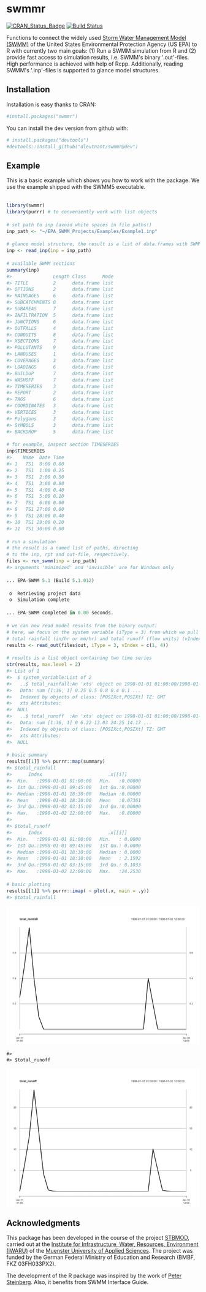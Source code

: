 
<!-- README.md is generated from README.Rmd. Please edit that file -->
swmmr
=====

[![CRAN\_Status\_Badge](http://www.r-pkg.org/badges/version/swmmr)](https://cran.r-project.org/package=swmmr) [![Build Status](https://travis-ci.org/dleutnant/swmmr.svg?branch=dev)](https://travis-ci.org/dleutnant/swmmr)

Functions to connect the widely used [Storm Water Management Model (SWMM)](https://www.epa.gov/water-research/storm-water-management-model-swmm) of the United States Environmental Protection Agency (US EPA) to R with currently two main goals: (1) Run a SWMM simulation from R and (2) provide fast access to simulation results, i.e. SWMM's binary '.out'-files. High performance is achieved with help of Rcpp. Additionally, reading SWMM's '.inp'-files is supported to glance model structures.

Installation
------------

Installation is easy thanks to CRAN:

``` r
#install.packages("swmmr")
```

You can install the dev version from github with:

``` r
# install.packages("devtools")
#devtools::install_github("dleutnant/swmmr@dev")
```

Example
-------

This is a basic example which shows you how to work with the package. We use the example shipped with the SWMM5 executable.

``` r

library(swmmr)
library(purrr) # to conveniently work with list objects

# set path to inp (avoid white spaces in file paths!)
inp_path <- "~/EPA_SWMM_Projects/Examples/Example1.inp"

# glance model structure, the result is a list of data.frames with SWMM sections
inp <- read_inp(inp = inp_path)

# available SWMM sections
summary(inp)
#>               Length Class      Mode
#> TITLE         2      data.frame list
#> OPTIONS       2      data.frame list
#> RAINGAGES     6      data.frame list
#> SUBCATCHMENTS 8      data.frame list
#> SUBAREAS      7      data.frame list
#> INFILTRATION  5      data.frame list
#> JUNCTIONS     6      data.frame list
#> OUTFALLS      4      data.frame list
#> CONDUITS      8      data.frame list
#> XSECTIONS     7      data.frame list
#> POLLUTANTS    9      data.frame list
#> LANDUSES      1      data.frame list
#> COVERAGES     3      data.frame list
#> LOADINGS      6      data.frame list
#> BUILDUP       7      data.frame list
#> WASHOFF       7      data.frame list
#> TIMESERIES    3      data.frame list
#> REPORT        2      data.frame list
#> TAGS          6      data.frame list
#> COORDINATES   3      data.frame list
#> VERTICES      3      data.frame list
#> Polygons      3      data.frame list
#> SYMBOLS       3      data.frame list
#> BACKDROP      5      data.frame list

# for example, inspect section TIMESERIES
inp$TIMESERIES
#>    Name  Date Time
#> 1   TS1  0:00 0.00
#> 2   TS1  1:00 0.25
#> 3   TS1  2:00 0.50
#> 4   TS1  3:00 0.80
#> 5   TS1  4:00 0.40
#> 6   TS1  5:00 0.10
#> 7   TS1  6:00 0.00
#> 8   TS1 27:00 0.00
#> 9   TS1 28:00 0.40
#> 10  TS1 29:00 0.20
#> 11  TS1 30:00 0.00

# run a simulation
# the result is a named list of paths, directing
# to the inp, rpt and out-file, respectively.
files <- run_swmm(inp = inp_path)
#> arguments 'minimized' and 'invisible' are for Windows only

... EPA-SWMM 5.1 (Build 5.1.012)

 o  Retrieving project data
 o  Simulation complete           

... EPA-SWMM completed in 0.00 seconds.

# we can now read model results from the binary output:
# here, we focus on the system variable (iType = 3) from which we pull
# total rainfall (in/hr or mm/hr) and total runoff (flow units) (vIndex = c(1,4)).
results <- read_out(files$out, iType = 3, vIndex = c(1, 4))

# results is a list object containing two time series 
str(results, max.level = 2)
#> List of 1
#>  $ system_variable:List of 2
#>   ..$ total_rainfall:An 'xts' object on 1998-01-01 01:00:00/1998-01-02 12:00:00 containing:
#>   Data: num [1:36, 1] 0.25 0.5 0.8 0.4 0.1 ...
#>   Indexed by objects of class: [POSIXct,POSIXt] TZ: GMT
#>   xts Attributes:  
#>  NULL
#>   ..$ total_runoff  :An 'xts' object on 1998-01-01 01:00:00/1998-01-02 12:00:00 containing:
#>   Data: num [1:36, 1] 0 6.22 13.03 24.25 14.17 ...
#>   Indexed by objects of class: [POSIXct,POSIXt] TZ: GMT
#>   xts Attributes:  
#>  NULL

# basic summary
results[[1]] %>% purrr::map(summary)
#> $total_rainfall
#>      Index                        .x[[i]]       
#>  Min.   :1998-01-01 01:00:00   Min.   :0.00000  
#>  1st Qu.:1998-01-01 09:45:00   1st Qu.:0.00000  
#>  Median :1998-01-01 18:30:00   Median :0.00000  
#>  Mean   :1998-01-01 18:30:00   Mean   :0.07361  
#>  3rd Qu.:1998-01-02 03:15:00   3rd Qu.:0.00000  
#>  Max.   :1998-01-02 12:00:00   Max.   :0.80000  
#> 
#> $total_runoff
#>      Index                        .x[[i]]       
#>  Min.   :1998-01-01 01:00:00   Min.   : 0.0000  
#>  1st Qu.:1998-01-01 09:45:00   1st Qu.: 0.0000  
#>  Median :1998-01-01 18:30:00   Median : 0.0000  
#>  Mean   :1998-01-01 18:30:00   Mean   : 2.1592  
#>  3rd Qu.:1998-01-02 03:15:00   3rd Qu.: 0.1033  
#>  Max.   :1998-01-02 12:00:00   Max.   :24.2530

# basic plotting
results[[1]] %>% purrr::imap( ~ plot(.x, main = .y))
#> $total_rainfall
```

![](README-example-1.png)

    #> 
    #> $total_runoff

![](README-example-2.png)

Acknowledgments
---------------

This package has been developed in the course of the project [STBMOD](https://www.fh-muenster.de/forschung/forschungskatalog/projekt.php?pr_id=722), carried out at the [Institute for Infrastructure, Water, Resources, Environment (IWARU)](https://en.fh-muenster.de/iwaru/index.php) of the [Muenster University of Applied Sciences](https://www.fh-muenster.de). The project was funded by the German Federal Ministry of Education and Research (BMBF, FKZ 03FH033PX2).

The development of the R package was inspired by the work of [Peter Steinberg](https://github.com/PeterDSteinberg/RSWMM). Also, it benefits from SWMM Interface Guide.
